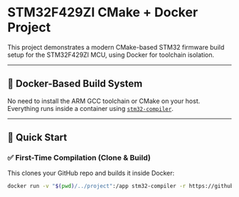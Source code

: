 # STM32F429ZI CMake + Docker Project

This project demonstrates a modern CMake-based STM32 firmware build setup for the STM32F429ZI MCU, using Docker for toolchain isolation.

---

## 🐳 Docker-Based Build System

No need to install the ARM GCC toolchain or CMake on your host. Everything runs inside a container using [`stm32-compiler`](https://github.com/jasonyang-ee/STM32-Dockerfile).

---

## 🚀 Quick Start

### ✅ First-Time Compilation (Clone & Build)

This clones your GitHub repo and builds it inside Docker:

```bash
docker run -v "$(pwd)/../project":/app stm32-compiler -r https://github.com/harishankarn04/stm32f429zit-cmake.git

